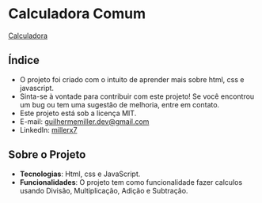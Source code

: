 # Calculadora Comum

[Calculadora](https://millerx7.github.io/calculadora/) 

## Índice
- O projeto foi criado com o intuito de aprender mais sobre html, css e javascript.
- Sinta-se à vontade para contribuir com este projeto! Se você encontrou um bug ou tem uma sugestão de melhoria, entre em contato.
- Este projeto está sob a licença MIT.
- E-mail: guilhermemiller.dev@gmail.com
- LinkedIn: [millerx7](https://www.linkedin.com/in/millerx7?utm_source=share&utm_campaign=share_via&utm_content=profile&utm_medium=android_app)

## Sobre o Projeto

- **Tecnologias**: Html, css e JavaScript.
- **Funcionalidades**: O projeto tem como funcionalidade fazer calculos usando Divisão, Multiplicação, Adição e Subtração.
